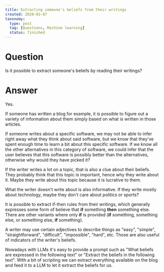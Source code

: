 ```yaml
---
title: Extracting someone's beliefs from their writings
created: 2020-03-07
taxonomy:
  type: post
  tag: [Questions, Machine learning]
  status: finished
---
```


# Question
Is it possible to extract someone's beliefs by reading their writings?

# Answer
Yes.

If someone has written a blog for example, it is possible to figure out a variety of information about them simply based on what is written in those articles.

If someone writes about a specific software, we may not be able to infer right away what they think about said software, but we know that they've spent enough time to learn a bit about this specific software. If we know all the other alternatives in this category of software, we could infer that the user believes that this software is possibly better than the alternatives, otherwise why would they have picked it?

If the writer writes a lot on a topic, that is also a clue about their beliefs. They probably think that this topic is important, hence why they write about it. Maybe they write about this topic because it is lucrative to them.

What the writer doesn't write about is also informative. If they write mostly about technology, maybe they don't care about politics or sports?

It is possible to extract if-then rules from their writings, which generally expresses some form of believe that **if** something **then** something else. There are other variants where only **if** is provided (**if** something, something else, or something else, **if** something).

A writer may use certain adjectives to describe things as "easy", "simple", "straightforward", "difficult", "impossible", "hard", etc. Those are also useful of indicators of the writer's beliefs.

Nowadays with LLMs it's easy to provide a prompt such as "What beliefs are expressed in the following text" or "Extract the beliefs in the following text". With a bit of scripting we can extract everything available on the blog and feed it to a LLM to let it extract the beliefs for us.
